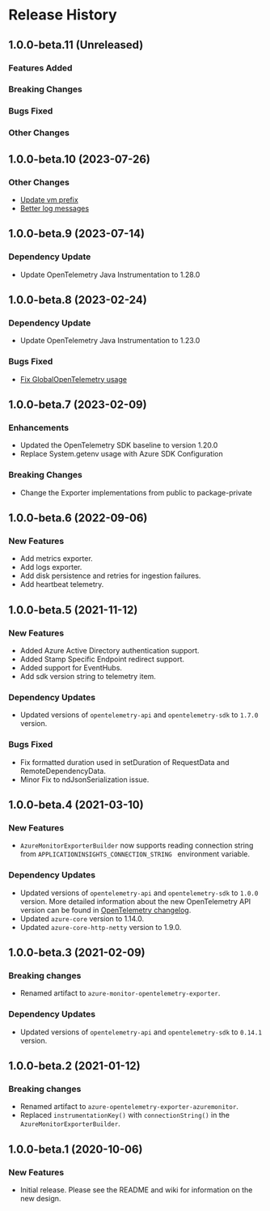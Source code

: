 # Release History

## 1.0.0-beta.11 (Unreleased)

### Features Added

### Breaking Changes

### Bugs Fixed

### Other Changes

## 1.0.0-beta.10 (2023-07-26)

### Other Changes
- [Update vm prefix](https://github.com/Azure/azure-sdk-for-java/pull/36059)
- [Better log messages](https://github.com/Azure/azure-sdk-for-java/pull/36064)

## 1.0.0-beta.9 (2023-07-14)

### Dependency Update
- Update OpenTelemetry Java Instrumentation to 1.28.0

## 1.0.0-beta.8 (2023-02-24)

### Dependency Update
- Update OpenTelemetry Java Instrumentation to 1.23.0

### Bugs Fixed
- [Fix GlobalOpenTelemetry usage](https://github.com/Azure/azure-sdk-for-java/pull/33678)

## 1.0.0-beta.7 (2023-02-09)

### Enhancements
- Updated the OpenTelemetry SDK baseline to version 1.20.0
- Replace System.getenv usage with Azure SDK Configuration

### Breaking Changes
- Change the Exporter implementations from public to package-private

## 1.0.0-beta.6 (2022-09-06)

### New Features
- Add metrics exporter.
- Add logs exporter.
- Add disk persistence and retries for ingestion failures.
- Add heartbeat telemetry.

## 1.0.0-beta.5 (2021-11-12)

### New Features
- Added Azure Active Directory authentication support.
- Added Stamp Specific Endpoint redirect support.
- Added support for EventHubs.
- Add sdk version string to telemetry item.

### Dependency Updates
- Updated versions of `opentelemetry-api` and `opentelemetry-sdk` to `1.7.0` version.

### Bugs Fixed
- Fix formatted duration used in setDuration of RequestData and RemoteDependencyData.
- Minor Fix to ndJsonSerialization issue.


## 1.0.0-beta.4 (2021-03-10)

### New Features
- `AzureMonitorExporterBuilder` now supports reading connection string from `APPLICATIONINSIGHTS_CONNECTION_STRING
` environment variable.

### Dependency Updates
- Updated versions of `opentelemetry-api` and `opentelemetry-sdk` to `1.0.0` version.
  More detailed information about the new OpenTelemetry API version can be found in [OpenTelemetry changelog](https://github.com/open-telemetry/opentelemetry-java/blob/main/CHANGELOG.md#version-100---2021-02-26).
- Updated `azure-core` version to 1.14.0.
- Updated `azure-core-http-netty` version to 1.9.0.

## 1.0.0-beta.3 (2021-02-09)

### Breaking changes
- Renamed artifact to `azure-monitor-opentelemetry-exporter`.

### Dependency Updates
- Updated versions of `opentelemetry-api` and `opentelemetry-sdk` to `0.14.1` version.

## 1.0.0-beta.2 (2021-01-12)
### Breaking changes
- Renamed artifact to `azure-opentelemetry-exporter-azuremonitor`.
- Replaced `instrumentationKey()` with `connectionString()` in the `AzureMonitorExporterBuilder`.

## 1.0.0-beta.1 (2020-10-06)

### New Features
- Initial release. Please see the README and wiki for information on the new design.

